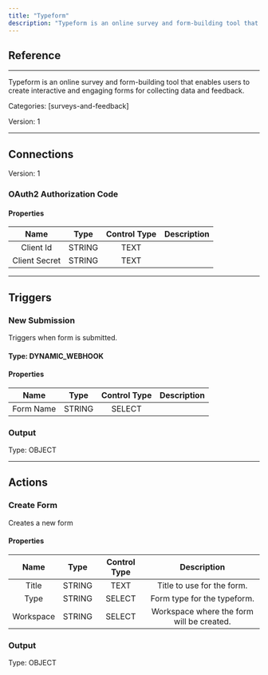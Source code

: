 ```yaml
---
title: "Typeform"
description: "Typeform is an online survey and form-building tool that enables users to create interactive and engaging forms for collecting data and feedback."
---
```

## Reference
<hr />

Typeform is an online survey and form-building tool that enables users to create interactive and engaging forms for collecting data and feedback.


Categories: [surveys-and-feedback]


Version: 1

<hr />



## Connections

Version: 1


### OAuth2 Authorization Code

#### Properties

|      Name      |     Type     |     Control Type     |     Description     |
|:--------------:|:------------:|:--------------------:|:-------------------:|
| Client Id | STRING | TEXT  |  |
| Client Secret | STRING | TEXT  |  |





<hr />



## Triggers


### New Submission
Triggers when form is submitted.

#### Type: DYNAMIC_WEBHOOK
#### Properties

|      Name      |     Type     |     Control Type     |     Description     |
|:--------------:|:------------:|:--------------------:|:-------------------:|
| Form Name | STRING | SELECT  |  |


### Output



Type: OBJECT








<hr />



## Actions


### Create Form
Creates a new form

#### Properties

|      Name      |     Type     |     Control Type     |     Description     |
|:--------------:|:------------:|:--------------------:|:-------------------:|
| Title | STRING | TEXT  |  Title to use for the form.  |
| Type | STRING | SELECT  |  Form type for the typeform.  |
| Workspace | STRING | SELECT  |  Workspace where the form will be created.  |


### Output



Type: OBJECT







